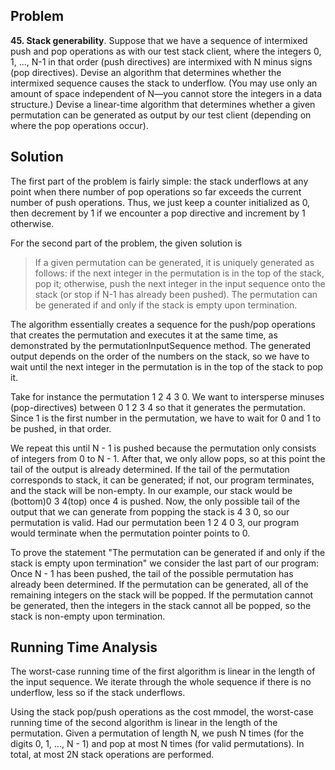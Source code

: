 ## Problem
**45. Stack generability**. Suppose that we have a sequence of intermixed push and pop operations as with our test stack client, where the integers 0, 1, ..., N-1 in that order (push directives) are intermixed with N minus signs (pop directives). Devise an algorithm that determines whether the intermixed sequence causes the stack to underflow. (You may use only an amount of space independent of N—you cannot store the integers in a data structure.) 
Devise a linear-time algorithm that determines whether a given permutation can be generated as output by our test client (depending on where the pop operations occur).

## Solution
The first part of the problem is fairly simple: the stack underflows at any point when there number of pop operations so far exceeds the current number of push operations. Thus, we just keep a counter initialized as 0, then decrement by 1 if we encounter a pop directive and increment by 1 otherwise. 

For the second part of the problem, the given solution is
> If a given permutation can be generated, it is uniquely generated as follows: if the next integer in the permutation is in the top of the stack, pop it; otherwise, push the next integer in the input sequence onto the stack (or stop if N-1 has already been pushed). The permutation can be generated if and only if the stack is empty upon termination.

The algorithm essentially creates a sequence for the push/pop operations that creates the permutation and executes it at the same time, as demonstrated by the permutationInputSequence method. The generated output depends on the order of the numbers on the stack, so we have to wait until the next integer in the permutation is in the top of the stack to pop it. 

Take for instance the permutation 1 2 4 3 0. We want to intersperse minuses (pop-directives) between 0 1 2 3 4 so that it generates the permutation. Since 1 is the first number in the permutation, we have to wait for 0 and 1 to be pushed, in that order. 

We repeat this until N - 1 is pushed because the permutation only consists of integers from 0 to N - 1. After that, we only allow pops, so at this point the tail of the output is already determined. If the tail of the permutation corresponds to stack, it can be generated; if not, our program terminates, and the stack will be non-empty. In our example, our stack would be (bottom)0 3 4(top) once 4 is pushed. Now, the only possible tail of the output that we can generate from popping the stack is 4 3 0, so our permutation is valid. Had our permutation been 1 2 4 0 3, our program would terminate when the permutation pointer points to 0.  

To prove the statement "The permutation can be generated if and only if the stack is empty upon termination" we consider the last part of our program: Once N - 1 has been pushed, the tail of the possible permutation has already been determined. If the permutation can be generated, all of the remaining integers on the stack will be popped. If the permutation cannot be generated, then the integers in the stack cannot all be popped, so the stack is non-empty upon termination.

## Running Time Analysis
The worst-case running time of the first algorithm is linear in the length of the input sequence. We iterate through the whole sequence if there is no underflow, less so if the stack underflows.

Using the stack pop/push operations as the cost mmodel, the worst-case running time of the second algorithm is linear in the length of the permutation. Given a permutation of length N, we push N times (for the digits 0, 1, ..., N - 1) and pop at most N times (for valid permutations). In total, at most 2N stack operations are performed.

